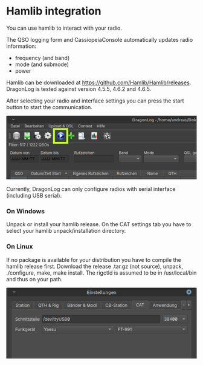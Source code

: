 Hamlib integration
==================

You can use hamlib to interact with your radio. 

The QSO logging form and CassiopeiaConsole automatically updates radio information:
* frequency (and band)
* mode (and submode)
* power

Hamlib can be downloaded at https://github.com/Hamlib/Hamlib/releases.
DragonLog is tested against version 4.5.5, 4.6.2 and 4.6.5.

After selecting your radio and interface settings you can press the start button to start the communication.

![Starting Rigctld in german translation](images/DE_Toolbar-Hamlib.png "Starting Rigctld")

Currently, DragonLog can only configure radios with serial interface (including USB serial).


### On Windows

Unpack or install your hamlib release.
On the CAT settings tab you have to select your hamlib unpack/installation directory.


### On Linux

If no package is available for your distribution you have to compile the hamlib release first. 
Download the release .tar.gz (not source), unpack, ./configure, make, make install.
The rigctld is assumed to be in /usr/local/bin and thus on your path.

![CAT-Settings on Linux in german translation](images/DE_Linux_Settings-CAT.png "CAT-Settings on Linux")
